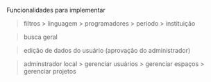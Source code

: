 Funcionalidades para implementar

> filtros
	> linguagem
	> programadores
	> período
	> instituição
		
> busca geral

> edição de dados do usuário (aprovação do administrador)

> adminstrador local
	> gerenciar usuários
	> gerenciar espaços
	> gerenciar projetos
	

	